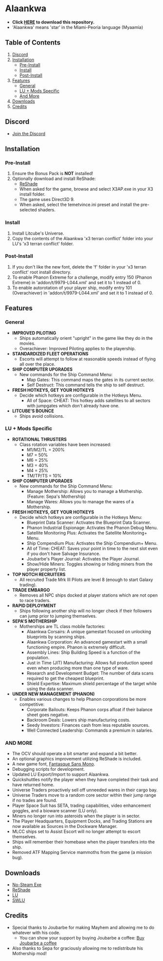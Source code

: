 # Alaankwa
* **Click [HERE](https://github.com/temetvince/alaankwa/archive/refs/heads/main.zip "The equivalent of clicking the Code button then Download ZIP") to download this repository.**
* 'Alaankwa' means 'star' in the Miami-Peoria language (Myaamia)

## Table of Contents
1. [Discord](#discord)
2. [Installation](#installation)
    - [Pre-Install](#pre-install)
    - [Install](#install)
    - [Post-Install](#post-install)
3. [Features](#features)
    - [General](#general)
    - [LU + Mods Specific](#lu--mods-specific)
    - [And More](#and-more)
4. [Downloads](#downloads)
5. [Credits](#credits)

## Discord
* [Join the Discord](https://discord.gg/S587CRb)

## Installation

### Pre-Install
1. Ensure the Bonus Pack is **NOT** installed!
2. Optionally download and install ReShade:
   - [ReShade](https://reshade.me/)
   - When asked for the game, browse and select X3AP.exe in your X3 install folder.
   - The game uses Direct3D 9.
   - When asked, select the temetvince.ini preset and install the pre-selected shaders.

### Install
1. Install Litcube's Universe.
2. Copy the contents of the Alaankwa 'x3 terran conflict' folder into your LU's 'x3 terran conflict' folder.

### Post-Install
1. If you don't like the new font, delete the 'f' folder in your 'x3 terran conflict' root install directory.
2. To enable Phanon Extreme for a challenge, modify entry 150 (Phanon Extreme) in 'addon/t/9979-L044.xml' and set it to 1 instead of 0.
3. To enable autorotation of your player ship, modify entry 101 (Overachiever) in 'addon/t/9979-L044.xml' and set it to 1 instead of 0.

## Features

### General
- **IMPROVED PILOTING**
    - Ships automatically orient "upright" in the game like they do in the movies.
    - Overachiever: Improved Piloting applies to the playership.
- **STANDARDIZED FLEET OPERATIONS**
    - Escorts will attempt to follow at reasonable speeds instead of flying all over the place.
- **SHIP COMPUTER UPGRADES**
    - New commands for the Ship Command Menu:
        - Map Gates: This command maps the gates in its current sector.
        - Self Destruct: This command tells the ship to self destruct.
- **FRESH HOTKEYS, GET YOUR HOTKEYS**
    - Decide which hotkeys are configurable in the Hotkeys Menu.
        - All of Space: CHEAT: This hotkey adds satellites to all sectors with jumpgates which don't already have one.
- **LITCUBE'S BOUNCE**
    - Ships avoid collisions.

### LU + Mods Specific
- **ROTATIONAL THRUSTERS**
    - Class rotation variables have been increased:
        - M1/M2/TL = 200%
        - M7 = 50%
        - M6 = 25%
        - M3 = 40%
        - M4 = 25%
        - TM/TP/TS = 10%
- **SHIP COMPUTER UPGRADES**
    - New commands for the Ship Command Menu:
        - Manage Mothership: Allows you to manage a Mothership. (Feature: Sepa's Mothership)
        - Manage Wares: Allows you to manage the wares of a Mothership.
- **FRESH HOTKEYS, GET YOUR HOTKEYS**
    - Decide which hotkeys are configurable in the Hotkeys Menu:
        - Blueprint Data Scanner: Activates the Blueprint Data Scanner.
        - Phanon Industrial Espionage: Activates the Phanon Debug Menu.
        - Satellite Monitoring Plus: Activates the Satellite Monitoring+ Menu.
        - Ship Compendium Plus: Activates the Ship Compendium+ Menu.
        - All of Time: CHEAT: Saves your point in time to the next slot even if you don't have Salvage Insurance.
        - Joubarbe's Player Journal: Activates the Player Journal.
        - Show/Hide Miners: Toggles showing or hiding miners from the player property list.
- **TOP NOTCH RECRUITERS**
    - All recruited Trade Mrk III Pilots are level 8 (enough to start Galaxy trading).
- **TRADE EMBARGO**
    - Removes all NPC ships docked at player stations which are not open to race traders.
- **RAPID DEPLOYMENT**
    - Ships following another ship will no longer check if their followers can jump prior to jumping themselves.
- **SEPA'S MOTHERSHIP**
    - Motherships are TL class mobile factories:
        - Alaankwa Corsairs: A unique gamestart focused on unlocking blueprints by scanning ships.
        - Alaankwa Corporation: An advanced gamestart with a small functioning empire. Phanon is extremely difficult.
        - Assembly Lines: Ship Building Speed is a function of the population.
        - Just in Time (JIT) Manufacturing: Allows full production speed even when producing more than one type of ware.
        - Research and Development Budget: The number of data scans required to get the cheapest blueprint.
        - Shield Expertise: Maximum shield percentage of the target while using the data scanner.
- **UNDER NEW MANAGEMENT (PHANON)**
    - Enables various changes to help Phanon corporations be more competitive:
        - Corporate Bailouts: Keeps Phanon corps afloat if their balance sheet goes negative.
        - Backroom Deals: Lowers ship manufacturing costs.
        - Seedy Investors: Finances cash from less reputable sources.
        - Well Connected Leadership: Commands a premium in salaries.

### AND MORE
- The OCV should operate a bit smarter and expand a bit better.
- An optional graphics improvement utilizing ReShade is included.
- A new game font, [Fantasque Sans Mono](https://github.com/belluzj/fantasque-sans).
- Debugging scripts for development.
- Updated LU Export/Import to support Alaankwa.
- Quickshuttles notify the player when they have completed their task and have returned home.
- Universe Traders proactively sell off unneeded wares in their cargo bay.
- Universe Traders move to a random core sector within their jump range if no trades are found.
- Player Space Suit has SETA, trading capabilities, video enhancement goggles, and a bioware scanner (LU only).
- Miners no longer run into asteroids when the player is in sector.
- The Player Headquarters, Equipment Docks, and Trading Stations are now available as Sources in the Dockware Manager.
- MLCC ships set to Assist Escort will no longer attempt to escort themselves.
- Ships will remember their homebase when the player transfers into the ship.
- Removed ATF Mapping Service mammoths from the game (a mission bug).

## Downloads
* [No-Steam Exe](https://www.egosoft.com/download/x3ap/bonus_en.php)
* [ReShade](https://reshade.me/)
* [LU](https://www.x3collective.com/lu-setup/lu-downloads/)
* [SWLU](https://www.moddb.com/mods/star-wars-lu-swlu/downloads)

## Credits
* Special thanks to Joubarbe for making Mayhem and allowing me to do whatever with his code.
    * You can show your support by buying Joubarbe a coffee: [Buy Joubarbe a coffee](https://www.buymeacoffee.com/Joubarbe)
* Also thanks to Sepa for graciously allowing me to redistribute his Mothership mod!
